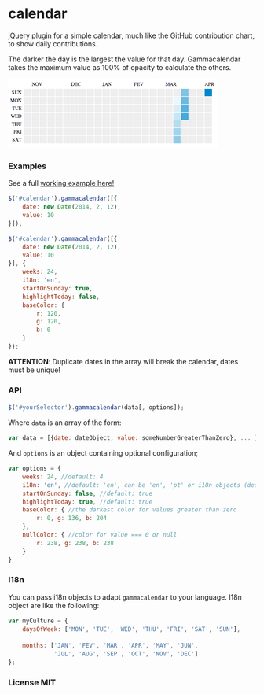 calendar
========

jQuery plugin for a simple calendar, much like the GitHub contribution chart, to show daily contributions.

The darker the day is the largest the value for that day. Gammacalendar takes the maximum value as 100% of opacity to calculate the others.

![Example](/examples/example.png)

### Examples

See a full [working example here!](https://github.com/gammasoft/calendar/blob/master/examples/examples.html)

```javascript
$('#calendar').gammacalendar([{
    date: new Date(2014, 2, 12),
    value: 10
}]);
```

```javascript
$('#calendar').gammacalendar([{
    date: new Date(2014, 2, 12),
    value: 10
}], {
    weeks: 24,
    i18n: 'en',
    startOnSunday: true,
    highlightToday: false,
    baseColor: {
        r: 120,
        g: 120,
        b: 0
    }
});
```

**ATTENTION**: Duplicate dates in the array will break the calendar, dates must be unique!

### API

```javascript
$('#yourSelector').gammacalendar(data[, options]);
````

Where `data` is an array of the form:

```javascript
var data = [{date: dateObject, value: someNumberGreaterThanZero}, ... ];
```

And `options` is an object containing optional configuration;

```javascript
var options = {
    weeks: 24, //default: 4
    i18n: 'en', //default: 'en', can be 'en', 'pt' or i18n objects (described below) 
    startOnSunday: false, //default: true
    highlightToday: true, //default: true
    baseColor: { //the darkest color for values greater than zero
        r: 0, g: 136, b: 204
    },
    nullColor: { //color for value === 0 or null
        r: 238, g: 238, b: 238
    }
}
```

### I18n

You can pass i18n objects to adapt `gammacalendar` to your language. I18n object are like the following:

```javascript
var myCulture = {
    daysOfWeek: ['MON', 'TUE', 'WED', 'THU', 'FRI', 'SAT', 'SUN'],

    months: ['JAN', 'FEV', 'MAR', 'APR', 'MAY', 'JUN',
             'JUL', 'AUG', 'SEP', 'OCT', 'NOV', 'DEC']
};
```

### License MIT
 
